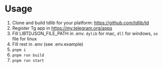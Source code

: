 # Usage

1. Clone and build tdlib for your platform: https://github.com/tdlib/td
2. Register Tg app in https://my.telegram.org/apps
3. Fill LIBTDJSON_FILE_PATH in .env. `dylib` for mac, `dll` for windows, `so` file for linux
4. Fill rest in .env (see .env.example)
5. `pnpm i`
6. `pnpm run build`
7. `pnpm run start`
